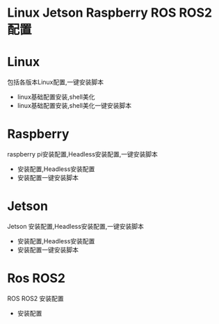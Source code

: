 # Linux Jetson Raspberry ROS ROS2 配置

# Linux

包括各版本Linux配置,一键安装脚本

+ linux基础配置安装,shell美化
+ linux基础配置安装,shell美化一键安装脚本

# Raspberry

raspberry pi安装配置,Headless安装配置,一键安装脚本

+ 安装配置,Headless安装配置
+ 安装配置一键安装脚本

# Jetson

Jetson 安装配置,Headless安装配置,一键安装脚本

+ 安装配置,Headless安装配置
+ 安装配置一键安装脚本

# Ros ROS2

ROS ROS2 安装配置

+ 安装配置
